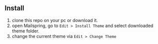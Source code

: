 ## Install

1. clone this repo on your pc or download it.
2. open Mailspring, go to `Edit > Install Theme` and select downloaded theme folder.
3. change the current theme via `Edit > Change Theme`
